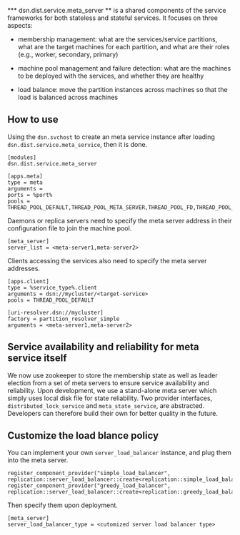 
*** dsn.dist.service.meta_server ** is a shared components of the service frameworks for both stateless and stateful services. It focuses on three aspects:

- membership management: what are the services/service partitions, what are the target machines for each partition, and what are their roles (e.g., worker, secondary, primary)

- machine pool management and failure detection: what are the machines to be deployed with the services, and whether they are healthy

- load balance: move the partition instances across machines so that the load is balanced across machines

## How to use

Using the ```dsn.svchost``` to create an meta service instance after loading ```dsn.dist.service.meta_service```, then it is done.  

```
[modules]
dsn.dist.service.meta_server

[apps.meta]
type = meta
arguments = 
ports = %port%
pools = THREAD_POOL_DEFAULT,THREAD_POOL_META_SERVER,THREAD_POOL_FD,THREAD_POOL_META_STATE
```

Daemons or replica servers need to specify the meta server address in their configuration file to join the machine pool.

```
[meta_server]
server_list = <meta-server1,meta-server2>
```

Clients accessing the services also need to specify the meta server addresses.

```
[apps.client]
type = %service_type%.client 
arguments = dsn://mycluster/<target-service>
pools = THREAD_POOL_DEFAULT

[uri-resolver.dsn://mycluster]
factory = partition_resolver_simple
arguments = <meta-server1,meta-server2>
``` 

## Service availability and reliability for meta service itself

We now use zookeeper to store the membership state as well as leader election from a set of meta servers to ensure service availability and reliability. Upon development, we use a stand-alone meta server which simply uses local disk file for state reliability. Two provider interfaces, ```distributed_lock_service``` and ```meta_state_service```, are abstracted. Developers can therefore build their own for better quality in the future. 

## Customize the load blance policy   

You can implement your own ```server_load_balancer``` instance, and plug them into the meta server.

```
register_component_provider("simple_load_balancer", replication::server_load_balancer::create<replication::simple_load_balancer>);
register_component_provider("greedy_load_balancer", replication::server_load_balancer::create<replication::greedy_load_balancer>);
```

Then specify them upon deployment.

```
[meta_server]
server_load_balancer_type = <cutomized server load balancer type>
```
